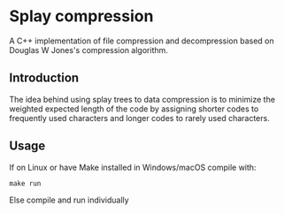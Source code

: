 # Splay compression

A C++ implementation of file compression and decompression based on Douglas W Jones's compression algorithm.

## Introduction

The idea behind using splay trees to data compression is to minimize the weighted expected length of the code by assigning shorter codes to frequently used characters and longer codes to rarely used characters.


## Usage

If on Linux or have Make installed in Windows/macOS compile with:
```
make run
```

Else compile and run individually